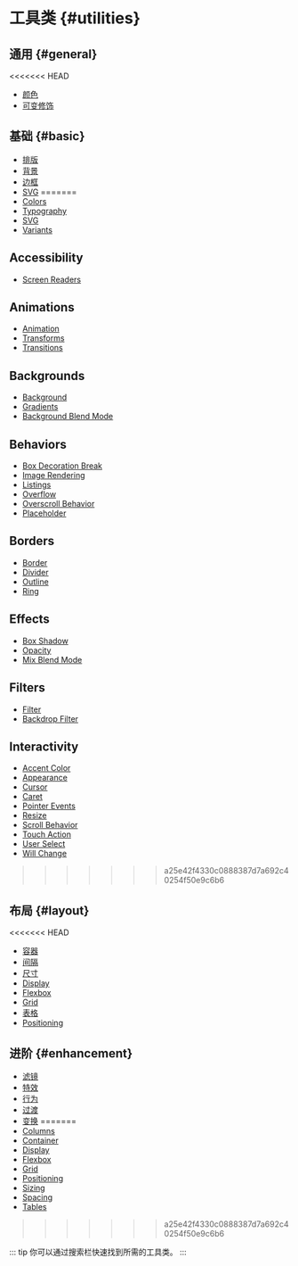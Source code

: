 # 工具类 {#utilities}

## 通用 {#general}

<<<<<<< HEAD
- [颜色](/utilities/colors)
- [可变修饰](/utilities/variants)

## 基础 {#basic}

- [排版](/utilities/typography)
- [背景](/utilities/backgrounds)
- [边框](/utilities/borders)
- [SVG](/utilities/svg)
=======
- [Colors](/utilities/general/colors)
- [Typography](/utilities/general/typography)
- [SVG](/utilities/general/svg)
- [Variants](/utilities/general/variants)

## Accessibility

- [Screen Readers](/utilities/accessibility/screen-readers)

## Animations

- [Animation](/utilities/animations/animation)
- [Transforms](/utilities/animations/transforms)
- [Transitions](/utilities/animations/transitions)

## Backgrounds

- [Background](/utilities/backgrounds/background)
- [Gradients](/utilities/backgrounds/gradients)
- [Background Blend Mode](/utilities/backgrounds/background-blend-mode)

## Behaviors

- [Box Decoration Break](/utilities/behaviors/box-decoration-break)
- [Image Rendering](/utilities/behaviors/image-rendering)
- [Listings](/utilities/behaviors/listings)
- [Overflow](/utilities/behaviors/overflow)
- [Overscroll Behavior](/utilities/behaviors/overscroll-behavior)
- [Placeholder](/utilities/behaviors/placeholder)

## Borders

- [Border](/utilities/borders/border)
- [Divider](/utilities/borders/divider)
- [Outline](/utilities/borders/outline)
- [Ring](/utilities/borders/ring)

## Effects

- [Box Shadow](/utilities/effects/box-shadow)
- [Opacity](/utilities/effects/opacity)
- [Mix Blend Mode](/utilities/effects/mix-blend-mode)

## Filters

- [Filter](/utilities/filters/filter)
- [Backdrop Filter](/utilities/filters/backdrop-filter)

## Interactivity

- [Accent Color](/utilities/interactivity/accent-color)
- [Appearance](/utilities/interactivity/appearance)
- [Cursor](/utilities/interactivity/cursor)
- [Caret](/utilities/interactivity/caret)
- [Pointer Events](/utilities/interactivity/pointer-events)
- [Resize](/utilities/interactivity/resize)
- [Scroll Behavior](/utilities/interactivity/scroll-behavior)
- [Touch Action](/utilities/interactivity/touch-action)
- [User Select](/utilities/interactivity/user-select)
- [Will Change](/utilities/interactivity/will-change)
>>>>>>> a25e42f4330c0888387d7a692c40254f50e9c6b6

## 布局 {#layout}

<<<<<<< HEAD
- [容器](/utilities/container)
- [间隔](/utilities/spacing)
- [尺寸](/utilities/sizing)
- [Display](/utilities/display)
- [Flexbox](/utilities/flexbox)
- [Grid](/utilities/grid)
- [表格](/utilities/tables)
- [Positioning](/utilities/positioning)

## 进阶 {#enhancement}

- [滤镜](/utilities/filters)
- [特效](/utilities/effects)
- [行为](/utilities/behaviors)
- [过渡](/utilities/transitions)
- [变换](/utilities/transforms)
=======
- [Columns](/utilities/layout/columns)
- [Container](/utilities/layout/container)
- [Display](/utilities/layout/display)
- [Flexbox](/utilities/layout/flexbox)
- [Grid](/utilities/layout/grid)
- [Positioning](/utilities/layout/positioning)
- [Sizing](/utilities/layout/sizing)
- [Spacing](/utilities/layout/spacing)
- [Tables](/utilities/layout/tables)
>>>>>>> a25e42f4330c0888387d7a692c40254f50e9c6b6

::: tip
你可以通过搜索栏快速找到所需的工具类。
:::
